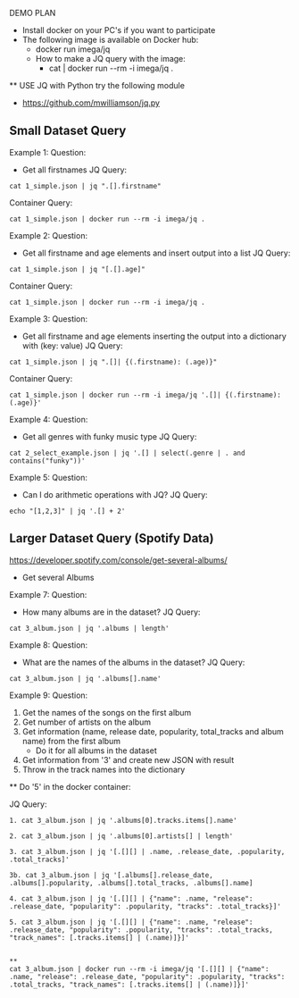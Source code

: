 DEMO PLAN
- Install docker on your PC's if you want to participate
- The following image is available on Docker hub: 
	- docker run imega/jq
	- How to make a JQ query with the image: 
		- cat <file name> | docker run --rm -i imega/jq .

** USE JQ with Python try the following module
- https://github.com/mwilliamson/jq.py

Small Dataset Query
---
Example 1:
Question: 
- Get all firstnames 
JQ Query:
```
cat 1_simple.json | jq ".[].firstname"
```

Container Query: 
```
cat 1_simple.json | docker run --rm -i imega/jq .
```

Example 2:
Question: 
- Get all firstname and age elements and insert output into a list
JQ Query:
```
cat 1_simple.json | jq "[.[].age]"
```

Container Query: 
```
cat 1_simple.json | docker run --rm -i imega/jq .
```

Example 3:
Question: 
- Get all firstname and age elements  inserting the output into a dictionary with (key: value)
JQ Query:
```
cat 1_simple.json | jq ".[]| {(.firstname): (.age)}"
```

Container Query: 
```
cat 1_simple.json | docker run --rm -i imega/jq '.[]| {(.firstname): (.age)}'
```

Example 4:
Question: 
- Get all genres with funky music type
JQ Query:
```
cat 2_select_example.json | jq '.[] | select(.genre | . and contains("funky"))'
```

Example 5:
Question: 
- Can I do arithmetic operations with JQ?
JQ Query:
```
echo "[1,2,3]" | jq '.[] + 2'
```


Larger Dataset Query (Spotify Data)
---
https://developer.spotify.com/console/get-several-albums/
- Get several Albums

Example 7:
Question: 
- How many albums are in the dataset?
JQ Query:
```
cat 3_album.json | jq '.albums | length'
```


Example 8:
Question: 
- What are the names of the albums in the dataset?
JQ Query:
```
cat 3_album.json | jq '.albums[].name'
```

Example 9:
Question: 
1. Get the names of the songs on the first album
2. Get number of artists on the album 
3. Get information (name, release date, popularity, total_tracks and album name) from the first album
	- Do it for all albums in the dataset 
4. Get information from '3' and create new JSON with result
5. Throw in the track names into the dictionary

** Do '5' in the docker container: 
 


JQ Query:
```
1. cat 3_album.json | jq '.albums[0].tracks.items[].name'

2. cat 3_album.json | jq '.albums[0].artists[] | length'

3. cat 3_album.json | jq '[.[][] | .name, .release_date, .popularity, .total_tracks]'

3b. cat 3_album.json | jq '[.albums[].release_date, .albums[].popularity, .albums[].total_tracks, .albums[].name]

4. cat 3_album.json | jq '[.[][] | {"name": .name, "release": .release_date, "popularity": .popularity, "tracks": .total_tracks}]'

5. cat 3_album.json | jq '[.[][] | {"name": .name, "release": .release_date, "popularity": .popularity, "tracks": .total_tracks, "track_names": [.tracks.items[] | (.name)]}]'


** 
cat 3_album.json | docker run --rm -i imega/jq '[.[][] | {"name": .name, "release": .release_date, "popularity": .popularity, "tracks": .total_tracks, "track_names": [.tracks.items[] | (.name)]}]'
```
